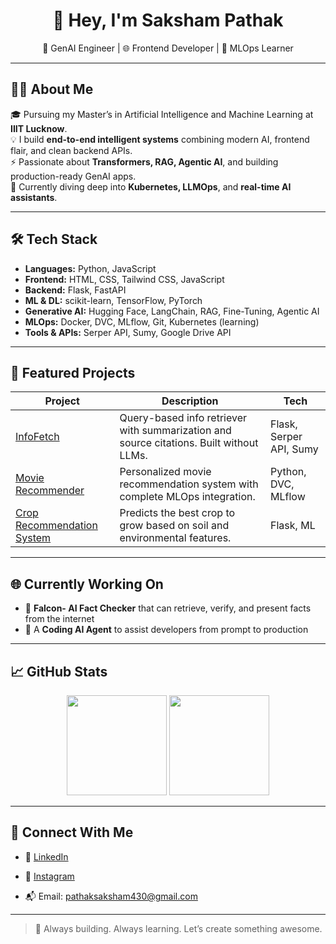 <h1 align="center">👋 Hey, I'm Saksham Pathak</h1>
<p align="center">
  🧠 GenAI Engineer | 🌐 Frontend Developer | 🚀 MLOps Learner
</p>

---

## 🧑‍💻 About Me

🎓 Pursuing my Master’s in Artificial Intelligence and Machine Learning at **IIIT Lucknow**.  
💡 I build **end-to-end intelligent systems** combining modern AI, frontend flair, and clean backend APIs.  
⚡ Passionate about **Transformers, RAG, Agentic AI**, and building production-ready GenAI apps.  
🌱 Currently diving deep into **Kubernetes, LLMOps**, and **real-time AI assistants**.

---

## 🛠️ Tech Stack

- **Languages:** Python, JavaScript  
- **Frontend:** HTML, CSS, Tailwind CSS, JavaScript  
- **Backend:** Flask, FastAPI  
- **ML & DL:** scikit-learn, TensorFlow, PyTorch  
- **Generative AI:** Hugging Face, LangChain, RAG, Fine-Tuning, Agentic AI  
- **MLOps:** Docker, DVC, MLflow, Git, Kubernetes (learning)  
- **Tools & APIs:** Serper API, Sumy, Google Drive API  

---

## 📌 Featured Projects

| Project | Description | Tech |
|--------|-------------|------|
| [InfoFetch](https://github.com/parthmax2/InfoFetch) | Query-based info retriever with summarization and source citations. Built without LLMs. | Flask, Serper API, Sumy |
| [Movie Recommender](https://github.com/parthmax2/movie-recommender-system) | Personalized movie recommendation system with complete MLOps integration. | Python, DVC, MLflow |
| [Crop Recommendation System](https://github.com/parthmax2/crop-recommendation) | Predicts the best crop to grow based on soil and environmental features. | Flask, ML |

---

## 🌐 Currently Working On

- 🤖  **Falcon- AI Fact Checker** that can retrieve, verify, and present facts from the internet  
- 🧠 A **Coding AI Agent** to assist developers from prompt to production  

---

## 📈 GitHub Stats

<p align="center">
  <img src="https://github-readme-stats.vercel.app/api?username=parthmax2&show_icons=true&theme=radical" height="160"/>
  <img src="https://github-readme-streak-stats.herokuapp.com/?user=parthmax2&theme=radical" height="160"/>
</p>

---

## 🔗 Connect With Me

- 💼 [LinkedIn](https://www.linkedin.com/in/sakshampathak)
- 📸 [Instagram](https://instagram.com/parthmax_)

- 📬 Email: pathaksaksham430@gmail.com 

---

> 🚀 Always building. Always learning. Let’s create something awesome.

